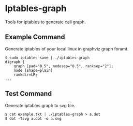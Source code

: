 Iptables-graph
======================

Tools for iptables to generate call graph.

Example Command
---------------------

Generate iptables of your local linux in graphviz graph foramt.

```
$ sudo iptables-save | ./iptables-graph
digraph {
    graph [pad="0.5", nodesep="0.5", ranksep="2"];
    node [shape=plain]
    rankdir=LR;
...
```

Test Command
---------------------

Generate iptables graph to svg file.

```
$ cat example.txt | ./iptables-graph > a.dot
$ dot -Tsvg a.dot -o a.svg
```

